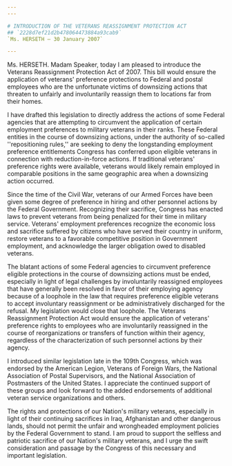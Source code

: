 ```yaml
---
---

# INTRODUCTION OF THE VETERANS REASSIGNMENT PROTECTION ACT
## `2228d7ef21d2b478064473884a93cab9`
`Ms. HERSETH — 30 January 2007`

---
```



Ms. HERSETH. Madam Speaker, today I am pleased to introduce the 
Veterans Reassignment Protection Act of 2007. This bill would ensure 
the application of veterans' preference protections to Federal and 
postal employees who are the unfortunate victims of downsizing actions 
that threaten to unfairly and involuntarily reassign them to locations 
far from their homes.

I have drafted this legislation to directly address the actions of 
some Federal agencies that are attempting to circumvent the application 
of certain employment preferences to military veterans in their ranks. 
These Federal entities in the course of downsizing actions, under the 
authority of so-called ''repositioning rules,'' are seeking to deny the 
longstanding employment preference entitlements Congress has conferred 
upon eligible veterans in connection with reduction-in-force actions. 
If traditional veterans' preference rights were available, veterans 
would likely remain employed in comparable positions in the same 
geographic area when a downsizing action occurred.

Since the time of the Civil War, veterans of our Armed Forces have 
been given some degree of preference in hiring and other personnel 
actions by the Federal Government. Recognizing their sacrifice, 
Congress has enacted laws to prevent veterans from being penalized for 
their time in military service. Veterans' employment preferences 
recognize the economic loss and sacrifice suffered by citizens who have 
served their country in uniform, restore veterans to a favorable 
competitive position in Government employment, and acknowledge the 
larger obligation owed to disabled veterans.

The blatant actions of some Federal agencies to circumvent preference 
eligible protections in the course of downsizing actions must be ended, 
especially in light of legal challenges by involuntarily reassigned 
employees that have generally been resolved in favor of their employing 
agency because of a loophole in the law that requires preference 
eligible veterans to accept involuntary reassignment or be 
administratively discharged for the refusal. My legislation would close 
that loophole. The Veterans Reassignment Protection Act would ensure 
the application of veterans' preference rights to employees who are 
involuntarily reassigned in the course of reorganizations or transfers 
of function within their agency, regardless of the characterization of 
such personnel actions by their agency.

I introduced similar legislation late in the 109th Congress, which 
was endorsed by the American Legion, Veterans of Foreign Wars, the 
National Association of Postal Supervisors, and the National 
Association of Postmasters of the United States. I appreciate the 
continued support of these groups and look forward to the added 
endorsements of additional veteran service organizations and others.



The rights and protections of our Nation's military veterans, 
especially in light of their continuing sacrifices in Iraq, Afghanistan 
and other dangerous lands, should not permit the unfair and wrongheaded 
employment policies by the Federal Government to stand. I am proud to 
support the selfless and patriotic sacrifice of our Nation's military 
veterans, and I urge the swift consideration and passage by the 
Congress of this necessary and important legislation.
